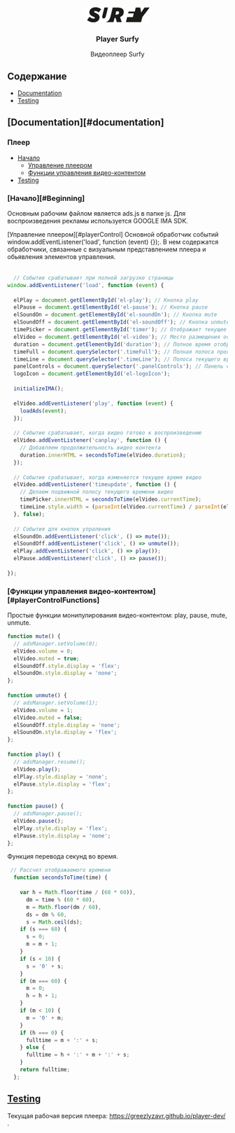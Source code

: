<p align="center">
   <a>
    <img src="img/surfy_logo.png" width="150">
  </a>
  <h3 align="center">Player Surfy</h3>
  <p align="center">
    Видеоплеер Surfy
    <br>
</p>

## Содержание
- [Documentation](#documentation)
- [Testing](#Testing)

## [Documentation][#documentation]
### Плеер
* [Начало](#Beginning)
  * [Управление плеером](#playerControl)
  * [Функции управления видео-контентом](#playerControlFunctions)
* [Testing](#testing)

### [Начало][#Beginning]
Основным рабочим файлом является ads.js в папке js. Для воспроизведения рекламы используется GOOGLE IMA SDK.

[Управление плеером][#playerControl]
Основной обработчик событий window.addEventListener('load', function (event) {});. В нем содержатся обработчики, связанные с визуальным представлением плеера и обьявления элементов управления. 

```js

  // Событие срабатывает при полной загрузке страницы
window.addEventListener('load', function (event) {

  elPlay = document.getElementById('el-play'); // Кнопка play
  elPause = document.getElementById('el-pause'); // Кнопка pause
  elSoundOn = document.getElementById('el-soundOn'); // Кнопка mute
  elSoundOff = document.getElementById('el-soundOff'); // Кнопка unmute
  timePicker = document.getElementById('timer'); // Отображает текущее время проигрования
  elVideo = document.getElementById('el-video'); // Место размещения основного видео
  duration = document.getElementById('duration'); // Полное время отображения времени
  timeFull = document.querySelector('.timeFull'); // Полная полоса прогресса видео
  timeLine = document.querySelector('.timeLine'); // Полоса текущего времени видео
  panelControls = document.querySelector('.panelControls'); // Панель со всеми кнопками
  logoIcon = document.getElementById('el-logoIcon');

  initializeIMA();

  elVideo.addEventListener('play', function (event) {
    loadAds(event);
  });

  // Событие срабатывает, когда видео готово к воспроизведению
  elVideo.addEventListener('canplay', function () {
    // Добавляем продолжительность видео контента
    duration.innerHTML = secondsToTime(elVideo.duration);
  });

  // Событие срабатывает, когда изменяется текущее время видео
  elVideo.addEventListener('timeupdate', function () {
    // Делаем подвижной полосу текущего времени видео
    timePicker.innerHTML = secondsToTime(elVideo.currentTime);
    timeLine.style.width = (parseInt(elVideo.currentTime) / parseInt(elVideo.duration)) * 100 + '%';
  }, false);

  // События для кнопок упраления
  elSoundOn.addEventListener('click', () => mute());
  elSoundOff.addEventListener('click', () => unmute());
  elPlay.addEventListener('click', () => play());
  elPause.addEventListener('click', () => pause());

});
```
### [Функции управления видео-контентом][#playerControlFunctions]
Простые функции монипулирования видео-контентом: play, pause, mute, unmute.
```js
function mute() {
  // adsManager.setVolume(0); 
  elVideo.volume = 0;
  elVideo.muted = true;
  elSoundOff.style.display = 'flex';
  elSoundOn.style.display = 'none';
};

function unmute() {
  // adsManager.setVolume(1);
  elVideo.volume = 1;
  elVideo.muted = false;
  elSoundOff.style.display = 'none';
  elSoundOn.style.display = 'flex';
};

function play() {
  // adsManager.resume();
  elVideo.play();
  elPlay.style.display = 'none';
  elPause.style.display = 'flex';
};

function pause() {
  // adsManager.pause();
  elVideo.pause();
  elPlay.style.display = 'flex';
  elPause.style.display = 'none';
};
```

Функция перевода секунд во время.
```js
 // Рассчет отображаемого времени
  function secondsToTime(time) {

    var h = Math.floor(time / (60 * 60)),
      dm = time % (60 * 60),
      m = Math.floor(dm / 60),
      ds = dm % 60,
      s = Math.ceil(ds);
    if (s === 60) {
      s = 0;
      m = m + 1;
    }
    if (s < 10) {
      s = '0' + s;
    }
    if (m === 60) {
      m = 0;
      h = h + 1;
    }
    if (m < 10) {
      m = '0' + m;
    }
    if (h === 0) {
      fulltime = m + ':' + s;
    } else {
      fulltime = h + ':' + m + ':' + s;
    }
    return fulltime;
  };

```

## [Testing](#Testing)
Текущая рабочая версия плеера: https://greezlyzavr.github.io/player-dev/ .


